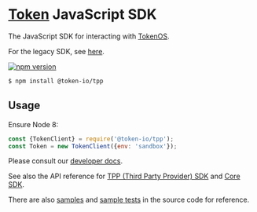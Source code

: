 # [Token](https://token.io) JavaScript SDK

The JavaScript SDK for interacting with [TokenOS](https://developer.token.io/).

For the legacy SDK, see [here](https://github.com/tokenio/sdk-js/tree/v2.4.1).

[![npm version](https://badge.fury.io/js/%40token-io%2Ftpp.svg)](https://badge.fury.io/js/%40token-io%2Ftpp)

```sh
$ npm install @token-io/tpp
```

## Usage

Ensure Node 8:

```js
const {TokenClient} = require('@token-io/tpp');
const Token = new TokenClient({env: 'sandbox'});
```
Please consult our [developer docs](https://developer.token.io/docs/#overview-of-token).

See also the API reference for [TPP (Third Party Provider) SDK](https://developer.token.io/sdk/esdoc-tpp/) and [Core SDK](https://developer.token.io/sdk/esdoc-core/).

There are also [samples](https://github.com/tokenio/sdk-js/tree/master/tpp/sample) and [sample tests](https://github.com/tokenio/sdk-js/tree/master/tpp/test/sample) in the source code for reference.
